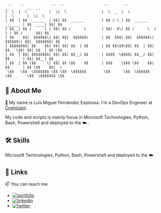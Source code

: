 
     __    __            __  __                  __       __                      __        __  __ 
    |  \  |  \          |  \|  \                |  \  _  |  \                    |  \      |  \|  \
    | $$  | $$  ______  | $$| $$  ______        | $$ / \ | $$  ______    ______  | $$  ____| $$| $$
    | $$__| $$ /      \ | $$| $$ /      \       | $$/  $\| $$ /      \  /      \ | $$ /      $$| $$
    | $$    $$|  $$$$$$\| $$| $$|  $$$$$$\      | $$  $$$\ $$|  $$$$$$\|  $$$$$$\| $$|  $$$$$$$| $$
    | $$$$$$$$| $$    $$| $$| $$| $$  | $$      | $$ $$\$$\$$| $$  | $$| $$   \$$| $$| $$  | $$ \$$
    | $$  | $$| $$$$$$$$| $$| $$| $$__/ $$      | $$$$  \$$$$| $$__/ $$| $$      | $$| $$__| $$ __ 
    | $$  | $$ \$$     \| $$| $$ \$$    $$      | $$$    \$$$ \$$    $$| $$      | $$ \$$    $$|  \
     \$$   \$$  \$$$$$$$ \$$ \$$  \$$$$$$        \$$      \$$  \$$$$$$  \$$       \$$  \$$$$$$$ \$$
     
## 🚀 About Me    
:man: My name is Luis Miguel Fernández Espinosa. I'm a DevOps Engineer at [Cognizant](https://www.cognizant.com/us/en).

My code and scripts is mainly focus in Microsoft Technologies, Python, Bash, Powershell and deployed to the ☁️ .

## 🛠 Skills
Microsoft Technologies, Python, Bash, Powershell and deployed to the ☁️

## 🔗 Links
📫 You can reach me:

* [![portfolio](https://img.shields.io/badge/my_portfolio-000?style=for-the-badge&logo=ko-fi&logoColor=white)](https://espelectronicdesign.com/)
* [![linkedin](https://img.shields.io/badge/linkedin-0A66C2?style=for-the-badge&logo=linkedin&logoColor=white)]([https://www.linkedin.com/](https://www.linkedin.com/in/luismiguelfernandezespinosa/))
* [![twitter](https://img.shields.io/badge/twitter-1DA1F2?style=for-the-badge&logo=twitter&logoColor=white)]([https://twitter.com/](https://twitter.com/LuisLmfespinosa))

<!--
**lmfespinosa/lmfespinosa** is a ✨ _special_ ✨ repository because its `README.md` (this file) appears on your GitHub profile.

Here are some ideas to get you started:

- 🔭 I’m currently working on ...
- 🌱 I’m currently learning ...
- 👯 I’m looking to collaborate on ...
- 🤔 I’m looking for help with ...
- 💬 Ask me about ...
- 📫 How to reach me: ...
- 😄 Pronouns: ...
- ⚡ Fun fact: ...
-->
